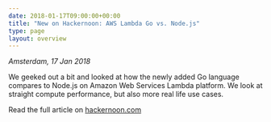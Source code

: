 ```yaml
---
date: 2018-01-17T09:00:00+00:00
title: "New on Hackernoon: AWS Lambda Go vs. Node.js"
type: page
layout: overview
---
```

*Amsterdam, 17 Jan 2018*

We geeked out a bit and looked at how the newly added Go language compares to Node.js on Amazon Web Services
Lambda platform. We look at straight compute performance, but also more real life use cases.

Read the full article on [hackernoon.com](https://hackernoon.com/aws-lambda-go-vs-node-js-performance-benchmark-1c8898341982)

<!--more-->

